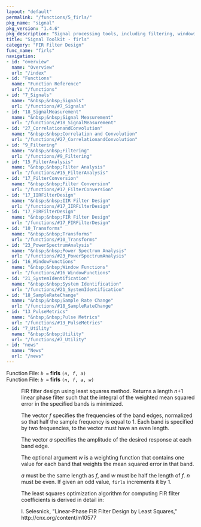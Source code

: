 ```yaml
---
layout: "default"
permalink: "/functions/5_firls/"
pkg_name: "signal"
pkg_version: "1.4.6"
pkg_description: "Signal processing tools, including filtering, windowing and display functions."
title: "Signal Toolkit - firls"
category: "FIR Filter Design"
func_name: "firls"
navigation:
- id: "overview"
  name: "Overview"
  url: "/index"
- id: "Functions"
  name: "Function Reference"
  url: "/functions"
- id: "7_Signals"
  name: "&nbsp;&nbsp;Signals"
  url: "/functions/#7_Signals"
- id: "18_SignalMeasurement"
  name: "&nbsp;&nbsp;Signal Measurement"
  url: "/functions/#18_SignalMeasurement"
- id: "27_CorrelationandConvolution"
  name: "&nbsp;&nbsp;Correlation and Convolution"
  url: "/functions/#27_CorrelationandConvolution"
- id: "9_Filtering"
  name: "&nbsp;&nbsp;Filtering"
  url: "/functions/#9_Filtering"
- id: "15_FilterAnalysis"
  name: "&nbsp;&nbsp;Filter Analysis"
  url: "/functions/#15_FilterAnalysis"
- id: "17_FilterConversion"
  name: "&nbsp;&nbsp;Filter Conversion"
  url: "/functions/#17_FilterConversion"
- id: "17_IIRFilterDesign"
  name: "&nbsp;&nbsp;IIR Filter Design"
  url: "/functions/#17_IIRFilterDesign"
- id: "17_FIRFilterDesign"
  name: "&nbsp;&nbsp;FIR Filter Design"
  url: "/functions/#17_FIRFilterDesign"
- id: "10_Transforms"
  name: "&nbsp;&nbsp;Transforms"
  url: "/functions/#10_Transforms"
- id: "23_PowerSpectrumAnalysis"
  name: "&nbsp;&nbsp;Power Spectrum Analysis"
  url: "/functions/#23_PowerSpectrumAnalysis"
- id: "16_WindowFunctions"
  name: "&nbsp;&nbsp;Window Functions"
  url: "/functions/#16_WindowFunctions"
- id: "21_SystemIdentification"
  name: "&nbsp;&nbsp;System Identification"
  url: "/functions/#21_SystemIdentification"
- id: "18_SampleRateChange"
  name: "&nbsp;&nbsp;Sample Rate Change"
  url: "/functions/#18_SampleRateChange"
- id: "13_PulseMetrics"
  name: "&nbsp;&nbsp;Pulse Metrics"
  url: "/functions/#13_PulseMetrics"
- id: "7_Utility"
  name: "&nbsp;&nbsp;Utility"
  url: "/functions/#7_Utility"
- id: "news"
  name: "News"
  url: "/news"
---
```

<dl class="first-deftypefn">
<dt class="deftypefn" id="index-firls"><span class="category-def">Function File: </span><span><code class="def-type"><var class="var">b</var> =</code> <strong class="def-name">firls</strong> <code class="def-code-arguments">(<var class="var">n</var>, <var class="var">f</var>, <var class="var">a</var>)</code><a class="copiable-link" href="#index-firls"></a></span></dt>
<dt class="deftypefnx def-cmd-deftypefn" id="index-firls-1"><span class="category-def">Function File: </span><span><code class="def-type"><var class="var">b</var> =</code> <strong class="def-name">firls</strong> <code class="def-code-arguments">(<var class="var">n</var>, <var class="var">f</var>, <var class="var">a</var>, <var class="var">w</var>)</code><a class="copiable-link" href="#index-firls-1"></a></span></dt>
<dd>
<p>FIR filter design using least squares method. Returns a length <var class="var">n</var>+1
 linear phase filter such that the integral of the weighted mean
 squared error in the specified bands is minimized.
</p>
<p>The vector <var class="var">f</var> specifies the frequencies of the band edges, normalized
 so that half the sample frequency is equal to 1.  Each band is specified by
 two frequencies, to the vector must have an even length.
</p>
<p>The vector <var class="var">a</var> specifies the amplitude of the desired response at each
 band edge.
</p>
<p>The optional argument <var class="var">w</var> is a weighting function that contains one
 value for each band that weights the mean squared error in that band.
</p>
<p><var class="var">a</var> must be the same length as <var class="var">f</var>, and <var class="var">w</var> must be half the
 length of <var class="var">f</var>.  <var class="var">n</var> must be even.  If given an odd value,
 <code class="code">firls</code> increments it by 1.
</p>
<p>The least squares optimization algorithm for computing FIR filter
 coefficients is derived in detail in:
</p>
<p>I. Selesnick, &quot;Linear-Phase FIR Filter Design by Least Squares,&quot;
 http://cnx.org/content/m10577
 </p></dd></dl>